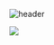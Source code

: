 ![header](https://capsule-render.vercel.app/api?type=wave&color=auto&height=300&section=header&text=YeeeeeHo%20github&fontSize=90)

<a href="https://www.instagram.com/yeho._.0914/" target="_blank"><img src="https://img.shields.io/badge/Instagram-FFFFFF?style=plastic&logo=instagram&logoColor=E4405F"/></a>
<!--
**YeeeeeHo/YeeeeeHo** is a ✨ _special_ ✨ repository because its `README.md` (this file) appears on your GitHub profile.

Here are some ideas to get you started:

- 🔭 I’m currently working on ...
- 🌱 I’m currently learning ...
- 👯 I’m looking to collaborate on ...
- 🤔 I’m looking for help with ...
- 💬 Ask me about ...
- 📫 How to reach me: ...
- 😄 Pronouns: ...
- ⚡ Fun fact: ...
-->
